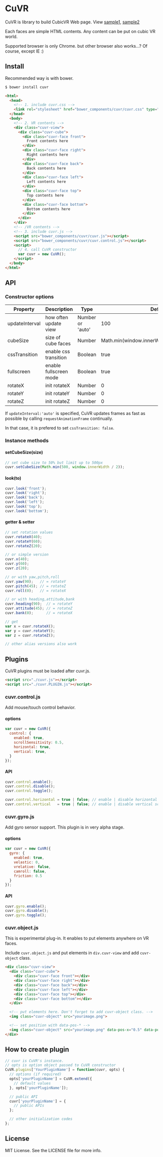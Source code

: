 CuVR
=====

CuVR is library to build CubicVR Web page. View [sample1](http://ejeinc.github.io/CuVR/), [sample2](http://ejeinc.github.io/CuVR/pantheon.html)

Each faces are simple HTML contents. Any content can be put on cubic VR world.

Supported browser is only Chrome. but other browser also works...? Of course, except IE :)

## Install

Recommended way is with bower.

```sh
$ bower install cuvr
```

```html
<html>
  <head>
    <!-- 1. include cuvr.css -->
    <link rel="stylesheet" href="bower_components/cuvr/cuvr.css" type="text/css"/>
  </head>
  <body>
    <!-- 2. VR contents -->
    <div class="cuvr-view">
      <div class="cuvr-cube">
        <div class="cuvr-face front">
          Front contents here
        </div>
        <div class="cuvr-face right">
          Right contents here
        </div>
        <div class="cuvr-face back">
          Back contents here
        </div>
        <div class="cuvr-face left">
          Left contents here
        </div>
        <div class="cuvr-face top">
          Top contents here
        </div>
        <div class="cuvr-face bottom">
          Bottom contents here
        </div>
      </div>
    </div>
    <!-- /VR contents -->
    <!-- 3. include cuvr.js -->
    <script src="bower_components/cuvr/cuvr.js"></script>
    <script src="bower_components/cuvr/cuvr.control.js"></script>
    <script>
      // 4. call CuVR constructor
      var cuvr = new CuVR();
    </script>
  </body>
</html>
```

## API

### Constructor options

| Property          | Description              | Type    | Default
| --------          | -----------              | ----    | -------
| updateInterval    | how often update view    | Number or 'auto' | 100
| cubeSize          | size of cube faces       | Number  | Math.min(window.innerWidth,window.innerHeight)
| cssTransition     | enable css transition    | Boolean | true
| fullscreen        | enable fullscreen mode   | Boolean | true
| rotateX           | init rotateX             | Number  | 0
| rotateY           | init rotateY             | Number  | 0
| rotateZ           | init rotateZ             | Number  | 0

If `updateInterval:'auto'` is specified, CuVR updates frames as fast as possible by calling `requestAnimationFrame` continually.

In that case, it is prefered to set `cssTransition: false`.

### Instance methods

#### setCubeSize(size)

```JavaScript
// set cube size to 50% but limit up to 500px
cuvr.setCubeSize(Math.min(500, window.innerWidth / 2));
```

#### look(to)

```JavaScript
cuvr.look('front');
cuvr.look('right');
cuvr.look('back');
cuvr.look('left');
cuvr.look('top');
cuvr.look('bottom');
```

#### getter & setter

```JavaScript
// set rotation values
cuvr.rotateX(40);
cuvr.rotateY(60);
cuvr.rotateZ(20);

// or simple version
cuvr.x(40);
cuvr.y(60);
cuvr.z(20);

// or with yaw,pitch,roll
cuvr.yaw(90);   // = rotateY
cuvr.pitch(45); // = rotateZ
cuvr.roll(0);   // = rotateX

// or with heading,attitude,bank
cuvr.heading(90);  // = rotateY
cuvr.attitude(45); // = rotateZ
cuvr.bank(0);      // = rotateX

// get
var x = cuvr.rotateX();
var y = cuvr.rotateY();
var z = cuvr.rotateZ();

// other alias versions also work
```

## Plugins

CuVR plugins must be loaded after cuvr.js.

```HTML
<script src="./cuvr.js"></script>
<script src="./cuvr.PLUGIN.js"></script>
```

### cuvr.control.js

Add mouse/touch control behavior.

#### options

```JavaScript
var cuvr = new CuVR({
  control: {
    enabled: true,
    scrollSensitivity: 0.5,
    horizontal: true,
    vertical: true,
  }
});
```

#### API

```JavaScript
cuvr.control.enable();
cuvr.control.disable();
cuvr.control.toggle();

cuvr.control.horizontal = true | false; // enable | disable horizontal scrolling
cuvr.control.vertical   = true | false; // enable | disable vertical scrolling
```

### cuvr.gyro.js

Add gyro sensor support. This plugin is in very alpha stage.

#### options

```JavaScript
var cuvr = new CuVR({
  gyro: {
    enabled: true,
    velastic: 0,
    vrelative: false,
    camroll: false,
    friction: 0.5
  }
});
```

#### API

```JavaScript
cuvr.gyro.enable();
cuvr.gyro.disable();
cuvr.gyro.toggle();
```

### cuvr.object.js

This is experimental plug-in. It enables to put elements anywhere on VR faces.

Include `cuvr.object.js` and put elements in `div.cuvr-view` and add `cuvr-object` class.

```HTML
<div class="cuvr-view">
  <div class="cuvr-cube">
    <div class="cuvr-face front"></div>
    <div class="cuvr-face right"></div>
    <div class="cuvr-face back"></div>
    <div class="cuvr-face left"></div>
    <div class="cuvr-face top"></div>
    <div class="cuvr-face bottom"></div>
  </div>

  <!-- put elements here. Don't forget to add cuvr-object class. -->
  <img class="cuvr-object" src="yourimage.png">

  <!-- set position with data-pos-* -->
  <img class="cuvr-object" src="yourimage.png" data-pos-x="0.5" data-pos-y="-0.25" data-pos-z="-1">
</div>
```

## How to create plugin

```JavaScript
// cuvr is CuVR's instance.
// opts is option object passed to CuVR constructor
CuVR.plugins['YourPluginName'] = function(cuvr, opts) {
  // options (if required)
  opts['yourPluginName'] = CuVR.extend({
    // default values
  }, opts['yourPluginName']);

  // public API
  cuvr['yourPluginName'] = {
    // public APIs
  };

  // other initialization codes
};
```

## License

MIT License. See the LICENSE file for more info.
